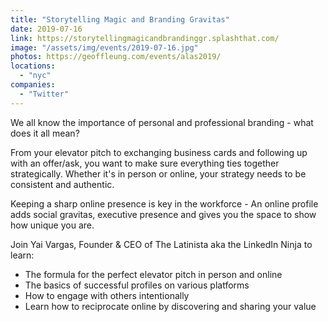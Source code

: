 ```yaml
---
title: "Storytelling Magic and Branding Gravitas"
date: 2019-07-16
link: https://storytellingmagicandbrandinggr.splashthat.com/
image: "/assets/img/events/2019-07-16.jpg"
photos: https://geoffleung.com/events/alas2019/
locations:
  - "nyc"
companies:
  - "Twitter"
---
```


We all know the importance of personal and professional branding - what does it all mean?

From your elevator pitch to exchanging business cards and following up with an offer/ask, you want to make sure everything ties together strategically. Whether it's in person or online, your strategy needs to be consistent and authentic.

Keeping a sharp online presence is key in the workforce - An online profile adds social gravitas, executive presence and gives you the space to show how unique you are.

Join Yai Vargas, Founder & CEO of The Latinista aka the LinkedIn Ninja to learn:

- The formula for the perfect elevator pitch in person and online
- The basics of successful profiles on various platforms
- How to engage with others intentionally
- Learn how to reciprocate online by discovering and sharing your value
